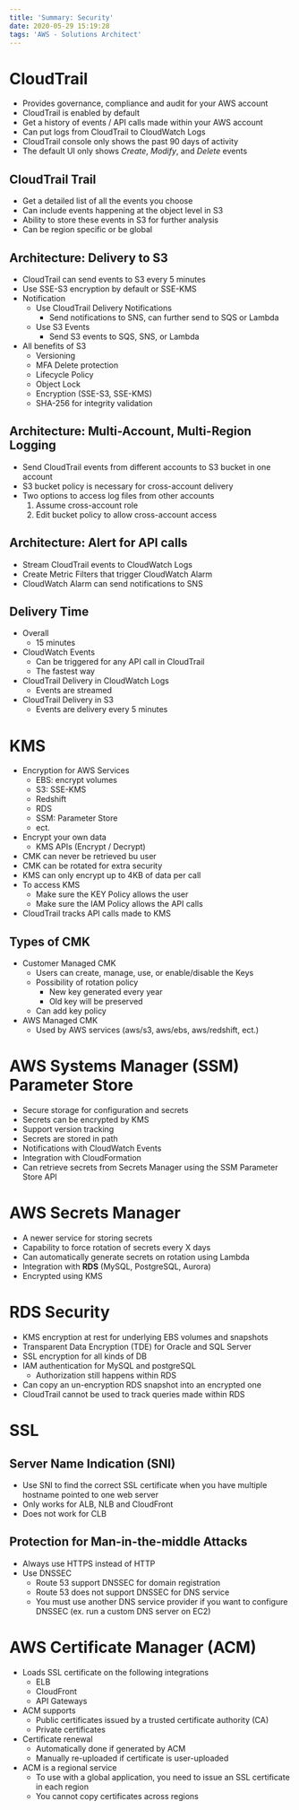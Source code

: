 ```yaml
---
title: 'Summary: Security'
date: 2020-05-29 15:19:28
tags: 'AWS - Solutions Architect'
---
```


# CloudTrail

- Provides governance, compliance and audit for your AWS account
- CloudTrail is enabled by default
- Get a history of events / API calls made within your AWS account
- Can put logs from CloudTrail to CloudWatch Logs
- CloudTrail console only shows the past 90 days of activity
- The default UI only shows *Create*, *Modify*, and *Delete* events

## CloudTrail Trail

- Get a detailed list of all the events you choose
- Can include events happening at the object level in S3
- Ability to store these events in S3 for further analysis
- Can be region specific or be global

## Architecture: Delivery to S3

- CloudTrail can send events to S3 every 5 minutes
- Use SSE-S3 encryption by default or SSE-KMS
- Notification
  - Use CloudTrail Delivery Notifications
    - Send notifications to SNS, can further send to SQS or Lambda
  - Use S3 Events
    - Send S3 events to SQS, SNS, or Lambda
- All benefits of S3
  - Versioning
  - MFA Delete protection
  - Lifecycle Policy
  - Object Lock
  - Encryption (SSE-S3, SSE-KMS)
  - SHA-256 for integrity validation

## Architecture: Multi-Account, Multi-Region Logging

- Send CloudTrail events from different accounts to S3 bucket in one account
- S3 bucket policy is necessary for cross-account delivery
- Two options to access log files from other accounts
  1. Assume cross-account role
  2. Edit bucket policy to allow cross-account access

## Architecture: Alert for API calls

- Stream CloudTrail events to CloudWatch Logs
- Create Metric Filters that trigger CloudWatch Alarm
- CloudWatch Alarm can send notifications to SNS

## Delivery Time

- Overall
  - 15 minutes
- CloudWatch Events
  - Can be triggered for any API call in CloudTrail
  - The fastest way
- CloudTrail Delivery in CloudWatch Logs
  - Events are streamed
- CloudTrail Delivery in S3
  - Events are delivery every 5 minutes

# KMS

- Encryption for AWS Services
  - EBS: encrypt volumes
  - S3: SSE-KMS
  - Redshift
  - RDS
  - SSM: Parameter Store
  - ect.
- Encrypt your own data
  - KMS APIs (Encrypt / Decrypt)
- CMK can never be retrieved bu user
- CMK can be rotated for extra security
- KMS can only encrypt up to 4KB of data per call
- To access KMS
  - Make sure the KEY Policy allows the user
  - Make sure the IAM Policy allows the API calls
- CloudTrail tracks API calls made to KMS

## Types of CMK

- Customer Managed CMK
  - Users can create, manage, use, or enable/disable the Keys
  - Possibility of rotation policy
    - New key generated every year
    - Old key will be preserved
  - Can add key policy
- AWS Managed CMK
  - Used by AWS services (aws/s3, aws/ebs, aws/redshift, ect.)

# AWS Systems Manager (SSM) Parameter Store

- Secure storage for configuration and secrets
- Secrets can be encrypted by KMS
- Support version tracking
- Secrets are stored in path
- Notifications with CloudWatch Events
- Integration with CloudFormation
- Can retrieve secrets from Secrets Manager using the SSM Parameter Store API

# AWS Secrets Manager

- A newer service for storing secrets
- Capability to force rotation of secrets every X days
- Can automatically generate secrets on rotation using Lambda
- Integration with **RDS** (MySQL, PostgreSQL, Aurora)
- Encrypted using KMS

# RDS Security

- KMS encryption at rest for underlying EBS volumes and snapshots
- Transparent Data Encryption (TDE) for Oracle and SQL Server
- SSL encryption for all kinds of DB
- IAM authentication for MySQL and postgreSQL
  - Authorization still happens within RDS
- Can copy an un-encryption RDS snapshot into an encrypted one
- CloudTrail cannot be used to track queries made within RDS

# SSL

## Server Name Indication (SNI)

- Use SNI to find the correct SSL certificate when you have multiple hostname pointed to one web server
- Only works for ALB, NLB and CloudFront
- Does not work for CLB

## Protection for Man-in-the-middle Attacks

- Always use HTTPS instead of HTTP
- Use DNSSEC
  - Route 53 support DNSSEC for domain registration
  - Route 53 does not support DNSSEC for DNS service
  - You must use another DNS service provider if you want to configure DNSSEC (ex. run a custom DNS server on EC2)

# AWS Certificate Manager (ACM)

- Loads SSL certificate on the following integrations
  - ELB
  - CloudFront
  - API Gateways
- ACM supports
  - Public certificates issued by a trusted certificate authority (CA)
  - Private certificates
- Certificate renewal
  - Automatically done if generated by ACM
  - Manually re-uploaded if certificate is user-uploaded
- ACM is a regional service
  - To use with a global application, you need to issue an SSL certificate in each region
  - You cannot copy certificates across regions
